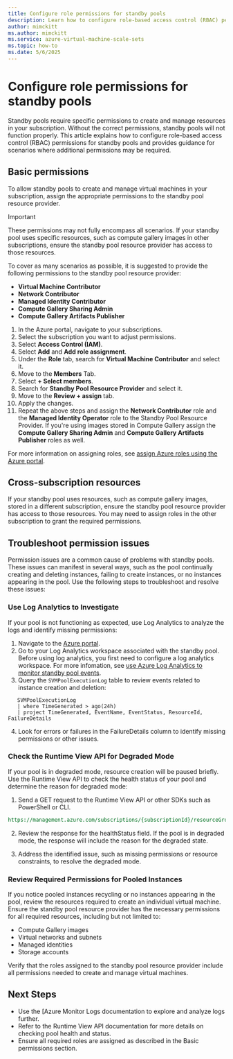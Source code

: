 ```yaml
---
title: Configure role permissions for standby pools
description: Learn how to configure role-based access control (RBAC) permissions for standby pools in Virtual Machine Scale Sets.
author: mimckitt
ms.author: mimckitt
ms.service: azure-virtual-machine-scale-sets
ms.topic: how-to
ms.date: 5/6/2025
---
```


# Configure role permissions for standby pools

Standby pools require specific permissions to create and manage resources in your subscription. Without the correct permissions, standby pools will not function properly. This article explains how to configure role-based access control (RBAC) permissions for standby pools and provides guidance for scenarios where additional permissions may be required.


## Basic permissions 
To allow standby pools to create and manage virtual machines in your subscription, assign the appropriate permissions to the standby pool resource provider.

> [!IMPORTANT]
> These permissions may not fully encompass all scenarios. If your standby pool uses specific resources, such as compute gallery images in other subscriptions, ensure the standby pool resource provider has access to those resources.

To cover as many scenarios as possible, it is suggested to provide the following permissions to the standby pool resource provider: 

- **Virtual Machine Contributor**
- **Network Contributor**
- **Managed Identity Contributor**
- **Compute Gallery Sharing Admin**
- **Compute Gallery Artifacts Publisher**

1) In the Azure portal, navigate to your subscriptions.
2) Select the subscription you want to adjust permissions.
3) Select **Access Control (IAM)**.
4) Select **Add** and **Add role assignment**.
5) Under the **Role** tab, search for **Virtual Machine Contributor** and select it.
6) Move to the **Members** Tab.
7) Select **+ Select members**.
8) Search for **Standby Pool Resource Provider** and select it.
9) Move to the **Review + assign** tab.
10) Apply the changes. 
11) Repeat the above steps and assign the **Network Contributor** role and the **Managed Identity Operator** role to the Standby Pool Resource Provider. If you're using images stored in Compute Gallery assign the **Compute Gallery Sharing Admin** and **Compute Gallery Artifacts Publisher** roles as well.

For more information on assigning roles, see [assign Azure roles using the Azure portal](/azure/role-based-access-control/quickstart-assign-role-user-portal).

## Cross-subscription resources
If your standby pool uses resources, such as compute gallery images, stored in a different subscription, ensure the standby pool resource provider has access to those resources. You may need to assign roles in the other subscription to grant the required permissions.

## Troubleshoot permission issues

Permission issues are a common cause of problems with standby pools. These issues can manifest in several ways, such as the pool continually creating and deleting instances, failing to create instances, or no instances appearing in the pool. Use the following steps to troubleshoot and resolve these issues:

### Use Log Analytics to Investigate

If your pool is not functioning as expected, use Log Analytics to analyze the logs and identify missing permissions:

1. Navigate to the [Azure portal](https://portal.azure.com/).
2. Go to your Log Analytics workspace associated with the standby pool. Before using log analytics, you first need to configure a log analytics workspace. For more infomation, see [use Azure Log Analytics to monitor standby pool events](standby-pools-monitor-pool-events.md).
3. Query the `SVMPoolExecutionLog` table to review events related to instance creation and deletion:

```kusto
   SVMPoolExecutionLog
   | where TimeGenerated > ago(24h)
   | project TimeGenerated, EventName, EventStatus, ResourceId, FailureDetails
```

4. Look for errors or failures in the FailureDetails column to identify missing permissions or other issues.


### Check the Runtime View API for Degraded Mode

If your pool is in degraded mode, resource creation will be paused briefly. Use the Runtime View API to check the health status of your pool and determine the reason for degraded mode:

1. Send a GET request to the Runtime View API or other SDKs such as PowerShell or CLI. 

```rest
https://management.azure.com/subscriptions/{subscriptionId}/resourceGroups/{resourceGroup}/providers/Microsoft.StandbyPool/standbyVirtualMachinePools/{standbyPool}/runtime?api-version=2025-03-01
```

2. Review the response for the healthStatus field. If the pool is in degraded mode, the response will include the reason for the degraded state.

3. Address the identified issue, such as missing permissions or resource constraints, to resolve the degraded mode.

### Review Required Permissions for Pooled Instances

If you notice pooled instances recycling or no instances appearing in the pool, review the resources required to create an individual virtual machine. Ensure the standby pool resource provider has the necessary permissions for all required resources, including but not limited to:

- Compute Gallery images
- Virtual networks and subnets
- Managed identities
- Storage accounts

Verify that the roles assigned to the standby pool resource provider include all permissions needed to create and manage virtual machines.

## Next Steps
- Use the [Azure Monitor Logs documentation to explore and analyze logs further.
- Refer to the Runtime View API documentation for more details on checking pool health and status.
- Ensure all required roles are assigned as described in the Basic permissions section.
